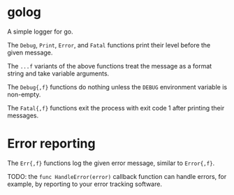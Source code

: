 # golog

A simple logger for go.

The `Debug`, `Print`, `Error`, and `Fatal` functions print their level before the given message.

The `...f` variants of the above functions treat the message as a format string and take variable arguments.

The `Debug{,f}` functions do nothing unless the `DEBUG` environment variable is non-empty.

The `Fatal{,f}` functions exit the process with exit code 1 after printing their messages.

# Error reporting

The `Err{,f}` functions log the given error message, similar to `Error{,f}`.

TODO: the `func HandleError(error)` callback function can handle errors, for example, by reporting to your error tracking software.
